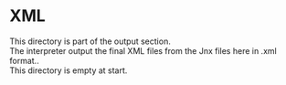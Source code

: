 # XML

This directory is part of the output section.\
The interpreter output the final XML files from the Jnx files here in .xml format..\
This directory is empty at start.